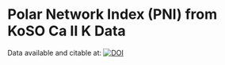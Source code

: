 
# Polar Network Index (PNI) from KoSO Ca II K Data

Data available and citable at: [![DOI](https://zenodo.org/badge/918024308.svg)](https://doi.org/10.5281/zenodo.14676548)

